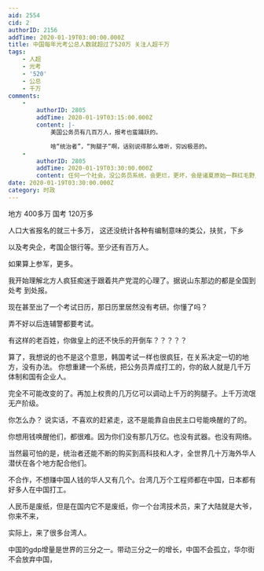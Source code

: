 ```yaml
---
aid: 2554
cid: 2
authorID: 2156
addTime: 2020-01-19T03:00:00.000Z
title: 中国每年光考公总人数就超过了520万 关注人超千万
tags:
    - 人超
    - 光考
    - '520'
    - 公总
    - 千万
comments:
    -
        authorID: 2805
        addTime: 2020-01-19T03:15:00.000Z
        content: |-
            美国公务员有几百万人，报考也蛮踊跃的。

            啥“统治者”，“狗腿子“啊，话别说得那么难听，穷凶极恶的。
    -
        authorID: 2805
        addTime: 2020-01-19T03:30:00.000Z
        content: 仼何一个社会，没公务员系统，会更烂，更坏，会是诸夏原始一群红毛野人。
date: 2020-01-19T03:30:00.000Z
category: 时政
---
```


地方 400多万 国考 120万多

人口大省报名的就三十多万， 这还没统计各种有编制意味的类公，扶贫，下乡

以及考央企，考国企银行等。至少还有百万人。

如果算上参军，更多。

我开始理解北方人疯狂痴迷于跟着共产党混的心理了。据说山东那边的都是全国到处考 到处报。

现在甚至出了一个考试日历，那日历里居然没有考研。你懂了吗？

弄不好以后连辅警都要考试。

有这样的老百姓，你做皇上的还不快乐的开倒车？？？？？

算了，我想说的也不是这个意思，韩国考试一样也很疯狂，在关系决定一切的地方，没有办法。 你想重建一个系统，把公务员弄成打工的，你的敌人就是几千万体制和国有企业人。

完全不可能改变的了。再加上权贵的几万亿可以调动上千万的狗腿子。上千万流氓无产阶级。

你怎么办？ 说实话，不喜欢的赶紧走，这不是能靠自由民主口号能唤醒的了的。

你想用钱唤醒他们，都很难。因为你们没有那几万亿。也没有武器。也没有网络。

当然最可怕的是，统治者还能不断的购买到高科技和人才，全世界几十万海外华人潜伏在各个地方配合他们。

不合作，不想赚中国人钱的华人又有几个。台湾几万个工程师都在中国，日本都有好多人在中国打工。

人民币是废纸，但是在国内它不是废纸，你一个台湾技术员，来了大陆就是大爷，你来不来，

实际上，来了很多台湾人。

中国的gdp增量是世界的三分之一。带动三分之一的增长，中国不会孤立，华尔街不会放弃中国，
